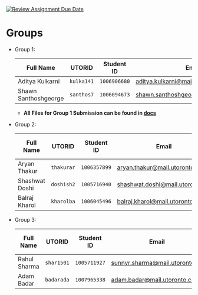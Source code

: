 [![Review Assignment Due Date](https://classroom.github.com/assets/deadline-readme-button-24ddc0f5d75046c5622901739e7c5dd533143b0c8e959d652212380cedb1ea36.svg)](https://classroom.github.com/a/5PE5bPMX)

# Groups

- Group 1:

  | Full Name            | UTORID     | Student ID   | Email                                   | Slack User Name        |
  | -------------------- | ---------- | ------------ | --------------------------------------- | ---------------------- |
  | Aditya Kulkarni      | `kulka141` | `1006906680` | <aditya.kulkarni@mail.utoronto.ca>      | `Aditya Kulkarni`      |
  | Shawn Santhoshgeorge | `santhos7` | `1006094673` | <shawn.santhoshgeorge@mail.utoronto.ca> | `shawn.santhoshgeorge` |

  - **All Files for Group 1 Submission can be found in [docs](https://github.com/CSCC012023/assignment-2-agile-avengers/blob/group-1/docs/assign-doc.md)**

- Group 2:

  | Full Name      | UTORID     | Student ID   | Email                             | Slack User Name  |
  | -------------- | ---------- | ------------ | --------------------------------- | ---------------- |
  | Aryan Thakur   | `thakurar` | `1006357899` | <aryan.thakur@mail.utoronto.ca>   | `Aryan Thakur`   |
  | Shashwat Doshi | `doshish2` | `1005716940` | <shashwat.doshi@mail.utoronto.ca> | `Shashwat Doshi` |
  | Balraj Kharol  | `kharolba` | `1006045496` | <balraj.kharol@mail.utoronto.ca>  | `Balraj Kharol`  |

- Group 3:

  | Full Name    | UTORID     | Student ID   | Email                            | Slack User Name |
  | ------------ | ---------- | ------------ | -------------------------------- | --------------- |
  | Rahul Sharma | `shar1501` | `1005711927` | <sunnyr.sharma@mail.utoronto.ca> | `Rahul Sharma`  |
  | Adam Badar   | `badarada` | `1007965338` | <adam.badar@mail.utoronto.ca>    | `Adam Badar`    |
